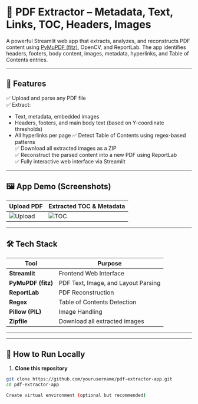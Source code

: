 # 📄 PDF Extractor – Metadata, Text, Links, TOC, Headers, Images

A powerful Streamlit web app that extracts, analyzes, and reconstructs PDF content using [PyMuPDF (fitz)](https://pymupdf.readthedocs.io/), OpenCV, and ReportLab. The app identifies headers, footers, body content, images, metadata, hyperlinks, and Table of Contents entries.

---

## 🚀 Features

✅ Upload and parse any PDF file  
✅ Extract:
- Text, metadata, embedded images
- Headers, footers, and main body text (based on Y-coordinate thresholds)
- All hyperlinks per page
✅ Detect Table of Contents using regex-based patterns  
✅ Download all extracted images as a ZIP  
✅ Reconstruct the parsed content into a new PDF using ReportLab  
✅ Fully interactive web interface via Streamlit

---

## 🖼 App Demo (Screenshots)

| Upload PDF | Extracted TOC & Metadata |
|------------|--------------------------|
| ![Upload](https://i.imgur.com/aUxO3Nl.png) | ![TOC](https://i.imgur.com/DzYOQvm.png) |

---

## 🛠 Tech Stack

| Tool | Purpose |
|------|---------|
| **Streamlit** | Frontend Web Interface |
| **PyMuPDF (fitz)** | PDF Text, Image, and Layout Parsing |
| **ReportLab** | PDF Reconstruction |
| **Regex** | Table of Contents Detection |
| **Pillow (PIL)** | Image Handling |
| **Zipfile** | Download all extracted images |

---


---

## 🧪 How to Run Locally

1. **Clone this repository**
```bash
git clone https://github.com/yourusername/pdf-extractor-app.git
cd pdf-extractor-app

Create virtual environment (optional but recommended)
